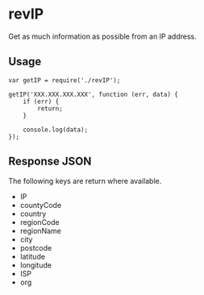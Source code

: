 # revIP
Get as much information as possible from an IP address.

## Usage

    var getIP = require('./revIP');

    getIP('XXX.XXX.XXX.XXX', function (err, data) {
        if (err) {
            return;
        }

        console.log(data);
    });

## Response JSON
The following keys are return where available.

* IP
* countyCode
* country
* regionCode
* regionName
* city
* postcode
* latitude
* longitude
* ISP
* org